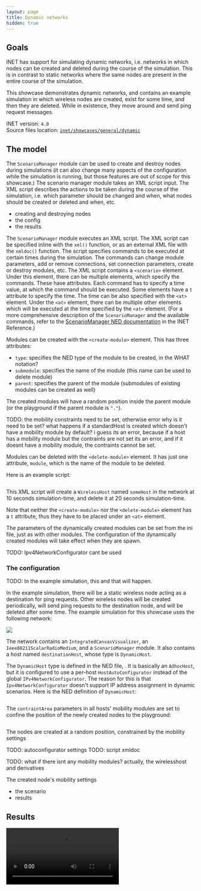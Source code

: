 ```yaml
---
layout: page
title: Dynamic networks
hidden: true
---
```


## Goals

<!--
INET has support for simulating dynamic networks, i.e. networks in which nodes can be created
and deleted during the course of the simulation, instead of a static network where the same nodes
are present in the entire course of the simulation.
-->

INET has support for simulating dynamic networks, i.e. networks in which nodes can be created
and deleted during the course of the simulation. This is in contrast to static networks where the same nodes
are present in the entire course of the simulation.

This showcase demonstrates dynamic networks, and contains an example simulation in which wireless nodes are
created, exist for some time, and then they are deleted. While in existence, they move around and send ping request
messages.

INET version: `4.0`<br>
Source files location: <a href="https://github.com/inet-framework/inet-showcases/tree/master/general/dynamic" target="_blank">`inet/showcases/general/dynamic`</a>

## The model

The `ScenarioManager` module can be used to create and destroy nodes during simulations (it can also change many aspects of the configuration while the simulation is running, but those features are out of scope for this showcase.) The scenario manager module takes an XML script input. The XML script describes the actions to be taken during the course of the simulation, i.e. which parameter should be changed and when, what nodes should be created or deleted and when, etc.

- creating and destroying nodes
- the config
- the results

<!--
TODO:

The ScenarioManager takes an XML config file. This has a <scenario> tag
and the creation and destruction of nodes can be done with the create and delete tag

The `ScenarioManager` executes an XML script. The script shedules events to take place at certain times
during the simulation. It can change module parameters, add or remove connections, change parameters of connections, and create or delete network nodes.

The script contains a `<scenario>` element. Under this element, there can be multiple elements...

So there can be multiple element. Each executes a command, and have a t parameter which specifies the time it should be executed. There is the <at> element which just has the time, and there can be any number of elements under it, which will be executed at the specified time.

The available commands include <set-param>, <connect>, etc.
Nodes are created with the <create-module> element, and deleted with the <delete-module> element

The elements can have various attributes. The create-module has type, parent, submodule.
What are these.

The delete element just needs a module name, and it will delete that module.

Example:

script here

- then about the script used for this configuration
- it creates nodes periodically and destroys them after some time
-->


The `ScenarioManager` module executes an XML script. The XML script can be specified inline with the `xml()` function, or as an external XML file with the `xmldoc()` function. The script specifies commands to be executed at certain times during the simulation. The commands can change module parameters, add or remove connections,
set connection parameters, create or destroy modules, etc. The XML script contains a `<scenario>` element.
Under this element, there can be multiple elements, which specify the commands. These have attributes. Each command has to specify a time value, at which the command should be executed. Some elements have a `t` attribute to specify the time. The time can be also specified with the `<at>` element. Under the `<at>` element, there can be multiple other elements which will be executed at the time specified by the `<at>` element. (For a more comprehensive description of the `ScenarioManager` and the available commands, refer to the <a href="https://omnetpp.org/doc/inet/api-current/neddoc/index.html?p=inet.common.scenario.ScenarioManager.html" target="_blank">ScenarioManager NED documentation</a> in the INET Reference.)

Modules can be created with the `<create-module>` element. This has three attributes:

- `type`: specifies the NED type of the module to be created, in the WHAT notation?
- `submodule`: specifies the name of the module (this name can be used to delete module)
- `parent`: specifies the parent of the module (submodules of existing modules can be created as well)

The created modules will have a random position inside the parent module (or the playground if the parent module is `"."`). <!--However, the scenario can include entries which position the modules.
TODO: is this correct? it doesnt seems so...cant set the position after its created.-->

TODO: the mobility constraints need to be set, otherwise error
why is it need to be set? what happens if a standardHost is created which doesn't have a mobility module by default?
i guess its an error, because if a host has a mobility module but the contraints are not set its an error, and if it doesnt have a mobility module,
the contraints cannot be set.

Modules can be deleted with the `<delete-module>` element. It has just one attribute, `module`, which is the name of the module to be deleted.

Here is an example script:

<!-- ``` {.snippet}
<scenario>
    <at t="10">
        <create-module type="inet.node.inet.WirelessHost" parent="." submodule="someHost"/>
    </at>
    <at t="20">
        <delete-module module="someHost"/>
    </at>
</scenario>
``` -->

<p>
<pre class="include" src="example.xml"></pre>
</p>

This XML script will create a `WirelessHost` named `someHost` in the network at 10 seconds simulation-time, and delete it at 20 seconds simulation-time.

<!-- Note that these elements don't have `t` attributes, thus they have to be placed under an `<at>` element. -->

Note that neither the `<create-module>` nor the `<delete-module>` element has a `t` attribute, thus they have to be placed under an `<at>` element.

The parameters of the dynamically created modules can be set from the ini file, just as with other modules. The configuration of the dynamically created modules will take effect when they are spawn.

TODO: Ipv4NetworkConfigurator cant be used

### The configuration

TODO: In the example simulation, this and that will happen.

In the example simulation, there will be a static wireless node acting as a destination for ping requests.
Other wireless nodes will be created periodically, will send ping requests to the destination node, and will be deleted after some time. The example simulation for this showcase uses the following network:

<img class="screen" src="network2.png">

The network contains an `IntegratedCanvasVisualizer`, an `Ieee80211ScalarRadioMedium`, and a `ScenarioManager` module. It also contains a host named `destinationHost`, whose type is `DynamicHost`.

The `DynamicHost` type is defined in the NED file, <a srcfile="wireless/dynamic/DynamicShowcase.ned"/>. It is basically an `AdhocHost`, but it is configured to use a per-host `HostAutoConfigurator` instead of the global `IPv4NetworkConfigurator`. The reason for this is that `Ipv4NetworkConfigurator` doesn't support IP address assignment in dynamic scenarios. Here is the NED definition of `DynamicHost`:

<p>
<pre class="snippet" src="DynamicShowcase.ned" from="DynamicHost" until="DynamicShowcase"></pre>
</p>

The `contraintArea` parameters in all hosts' mobility modules are set to confine the position of the newly created nodes to the playground:

<p>
<pre class="snippet" src="omnetpp.ini" from="MinX" upto="MaxZ"></pre>
</p>

The nodes are created at a random position, constrained by the mobility settings

TODO: autoconfigurator settings
TODO: script xmldoc

TODO: what if there isnt any mobility modules? actually, the wirelesshost and derivatives

The created node's mobility settings

- the scenario
- results

## Results

<video autoplay loop controls src="General1.mp4" onclick="this.paused ? this.play() : this.pause();"></video>
